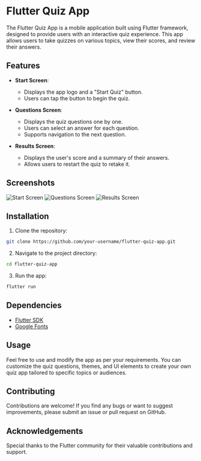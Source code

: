 # Flutter Quiz App

The Flutter Quiz App is a mobile application built using Flutter framework, designed to provide users with an interactive quiz experience. This app allows users to take quizzes on various topics, view their scores, and review their answers.

## Features

- **Start Screen**: 
  - Displays the app logo and a "Start Quiz" button.
  - Users can tap the button to begin the quiz.

- **Questions Screen**:
  - Displays the quiz questions one by one.
  - Users can select an answer for each question.
  - Supports navigation to the next question.

- **Results Screen**:
  - Displays the user's score and a summary of their answers.
  - Allows users to restart the quiz to retake it.

## Screenshots

![Start Screen](screenshots/start_screen.png)
![Questions Screen](screenshots/questions_screen.png)
![Results Screen](screenshots/results_screen.png)

## Installation

1. Clone the repository:

```bash
git clone https://github.com/your-username/flutter-quiz-app.git
```

2. Navigate to the project directory:

```bash
cd flutter-quiz-app
```

3. Run the app:

```bash
flutter run
```

## Dependencies

- [Flutter SDK](https://flutter.dev/docs/get-started/install)
- [Google Fonts](https://pub.dev/packages/google_fonts)

## Usage

Feel free to use and modify the app as per your requirements. You can customize the quiz questions, themes, and UI elements to create your own quiz app tailored to specific topics or audiences.

## Contributing

Contributions are welcome! If you find any bugs or want to suggest improvements, please submit an issue or pull request on GitHub.


## Acknowledgements

Special thanks to the Flutter community for their valuable contributions and support.

